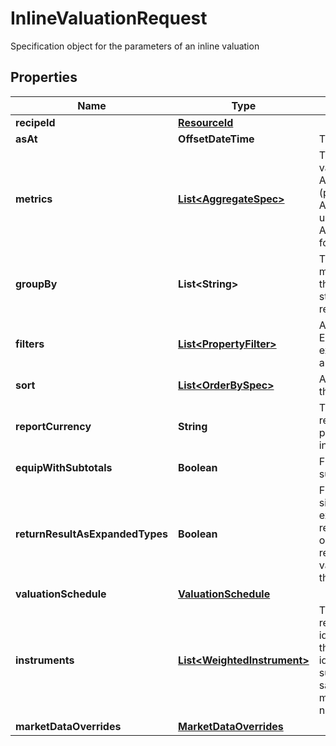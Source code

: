 

# InlineValuationRequest

Specification object for the parameters of an inline valuation

## Properties

Name | Type | Description | Notes
------------ | ------------- | ------------- | -------------
**recipeId** | [**ResourceId**](ResourceId.md) |  |  [optional]
**asAt** | **OffsetDateTime** | The asAt date to use |  [optional]
**metrics** | [**List&lt;AggregateSpec&gt;**](AggregateSpec.md) | The set of specifications to calculate or retrieve during the valuation and present in the results. For example:  AggregateSpec(&#39;Valuation/PV&#39;,&#39;Sum&#39;) for returning the PV (present value) of holdings  AggregateSpec(&#39;Holding/default/Units&#39;,&#39;Sum&#39;) for returning the units of holidays  AggregateSpec(&#39;Instrument/default/LusidInstrumentId&#39;,&#39;Value&#39;) for returning the Lusid Instrument identifier | 
**groupBy** | **List&lt;String&gt;** | The set of items by which to perform grouping. This primarily matters when one or more of the metric operators is a mapping  that reduces set size, e.g. sum or proportion. The group-by statement determines the set of keys by which to break the results out. |  [optional]
**filters** | [**List&lt;PropertyFilter&gt;**](PropertyFilter.md) | A set of filters to use to reduce the data found in a request. Equivalent to the &#39;where ...&#39; part of a Sql select statement.  For example, filter a set of values within a given range or matching a particular value. |  [optional]
**sort** | [**List&lt;OrderBySpec&gt;**](OrderBySpec.md) | A (possibly empty/null) set of specifications for how to order the results. |  [optional]
**reportCurrency** | **String** | Three letter ISO currency string indicating what currency to report in for ReportCurrency denominated queries.  If not present, then the currency of the relevant portfolio will be used in its place. |  [optional]
**equipWithSubtotals** | **Boolean** | Flag directing the Valuation call to populate the results with subtotals of aggregates. |  [optional]
**returnResultAsExpandedTypes** | **Boolean** | Financially meaningful results can be presented as either simple flat types or more complex expanded types.  For example, the present value (PV) of a holding could be represented either as a simple decimal (with currency implied)  or as a decimal-currency pair. This flag allows either representation to be returned. In the PV example,  the returned value would be the decimal-currency pair if this flag is true, or the decimal only if this flag is false. |  [optional]
**valuationSchedule** | [**ValuationSchedule**](ValuationSchedule.md) |  |  [optional]
**instruments** | [**List&lt;WeightedInstrument&gt;**](WeightedInstrument.md) | The set of instruments, weighted by the quantities held that are required.  It is identified by an identifier tag that can be used to identify it externally.  For a single, unique trade or transaction this can be thought of as equivalent to the transaction identifier, or  a composite of the sub-holding keys for a regular sub-holding. When there are multiple transactions sharing the same underlying instrument  such as purchase of shares on multiple dates where tax implications are different this would not be the case. | 
**marketDataOverrides** | [**MarketDataOverrides**](MarketDataOverrides.md) |  |  [optional]




